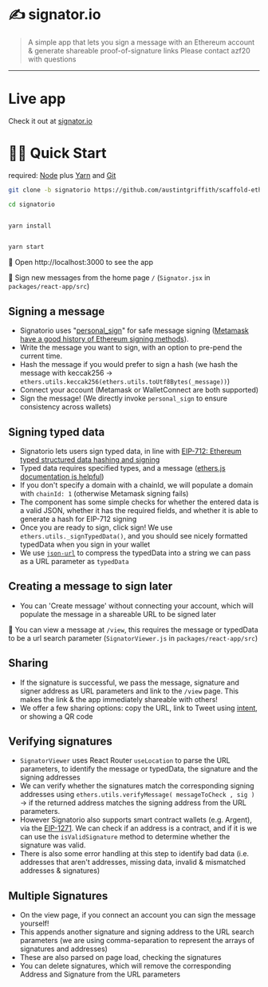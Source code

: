 # ✍️ signator.io

> A simple app that lets you sign a message with an Ethereum account & generate shareable proof-of-signature links
> Please contact azf20 with questions

---

# Live app

Check it out at [signator.io](https://signator.io)

# 🏃‍♀️ Quick Start

required: [Node](https://nodejs.org/dist/latest-v12.x/) plus [Yarn](https://classic.yarnpkg.com/en/docs/install/) and [Git](https://git-scm.com/downloads)


```bash
git clone -b signatorio https://github.com/austintgriffith/scaffold-eth.git signatorio

cd signatorio
```

```bash

yarn install

```

```bash

yarn start

```

📱 Open http://localhost:3000 to see the app

📝 Sign new messages from the home page `/` (`Signator.jsx` in `packages/react-app/src`)

## Signing a message
- Signatorio uses "[personal_sign](https://github.com/ethereum/go-ethereum/pull/2940)" for safe message signing ([Metamask have a good history of Ethereum signing methods](https://docs.metamask.io/guide/signing-data.html#signing-data-with-metamask)).
- Write the message you want to sign, with an option to pre-pend the current time.
- Hash the message if you would prefer to sign a hash (we hash the message with keccak256 -> `ethers.utils.keccak256(ethers.utils.toUtf8Bytes(_message))`)
- Connect your account (Metamask or WalletConnect are both supported)
- Sign the message! (We directly invoke `personal_sign` to ensure consistency across wallets)

## Signing typed data
- Signatorio lets users sign typed data, in line with [EIP-712: Ethereum typed structured data hashing and signing](https://eips.ethereum.org/EIPS/eip-712)
- Typed data requires specified types, and a message ([ethers.js documentation is helpful](https://docs.ethers.io/v5/api/signer/#Signer-signTypedData))
- If you don't specify a domain with a chainId, we will populate a domain with `chainId: 1` (otherwise Metamask signing fails)
- The component has some simple checks for whether the entered data is a valid JSON, whether it has the required fields, and whether it is able to generate a hash for EIP-712 signing
- Once you are ready to sign, click sign! We use `ethers.utils._signTypedData()`, and you should see nicely formatted typedData when you sign in your wallet
- We use [`json-url`](https://www.npmjs.com/package/json-url) to compress the typedData into a string we can pass as a URL parameter as `typedData`

## Creating a message to sign later
- You can 'Create message' without connecting your account, which will populate the message in a shareable URL to be signed later

📱 You can view a message at `/view`, this requires the message or typedData to be a url search parameter (`SignatorViewer.js` in `packages/react-app/src`)

## Sharing
- If the signature is successful, we pass the message, signature and signer address as URL parameters and link to the `/view` page. This makes the link & the app immediately shareable with others!
- We offer a few sharing options: copy the URL, link to Tweet using [intent](https://developer.twitter.com/en/docs/twitter-for-websites/tweet-button/guides/web-intent), or showing a QR code

## Verifying signatures
- `SignatorViewer` uses React Router `useLocation` to parse the URL parameters, to identify the message or typedData, the signature and the signing addresses
- We can verify whether the signatures match the corresponding signing addresses using `ethers.utils.verifyMessage( messageToCheck , sig )` -> if the returned address matches the signing address from the URL parameters.
- However Signatorio also supports smart contract wallets (e.g. Argent), via the [EIP-1271](https://github.com/ethereum/EIPs/blob/master/EIPS/eip-1271.md). We can check if an address is a contract, and if it is we can use the `isValidSignature` method to determine whether the signature was valid.
- There is also some error handling at this step to identify bad data (i.e. addresses that aren't addresses, missing data, invalid & mismatched addresses & signatures)

## Multiple Signatures
- On the view page, if you connect an account you can sign the message yourself!
- This appends another signature and signing address to the URL search parameters (we are using comma-separation to represent the arrays of signatures and addresses)
- These are also parsed on page load, checking the signatures
- You can delete signatures, which will remove the corresponding Address and Signature from the URL parameters
